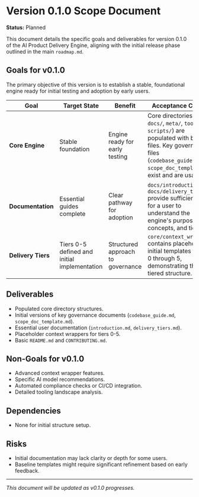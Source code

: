 # Version 0.1.0 Scope Document

**Status:** Planned

This document details the specific goals and deliverables for version 0.1.0 of the AI Product Delivery Engine, aligning with the initial release phase outlined in the main `roadmap.md`.

## Goals for v0.1.0

The primary objective of this version is to establish a stable, foundational engine ready for initial testing and adoption by early users.

| Goal              | Target State                                  | Benefit                               | Acceptance Criteria                                                                 |
|-------------------|-----------------------------------------------|---------------------------------------|-----------------------------------------------------------------------------------|
| **Core Engine**| Stable foundation                             | Engine ready for early testing     | Core directories (`core/`, `docs/`, `meta/`, `tools/`, `scripts/`) are populated with baseline files. Key governance files (`codebase_guide.md`, `scope_doc_template.md`) exist and are usable. |
| **Documentation** | Essential guides complete                     | Clear pathway for adoption            | `docs/introduction.md`, `docs/delivery_tiers.md` provide sufficient detail for a user to understand the engine's purpose, concepts, and tiers. |
| **Delivery Tiers**| Tiers 0-5 defined and initial implementation | Structured approach to governance     | `core/context_wrappers/` contains placeholder or initial templates for tiers 0 through 5, demonstrating the tiered structure. |

## Deliverables

-   Populated core directory structures.
-   Initial versions of key governance documents (`codebase_guide.md`, `scope_doc_template.md`).
-   Essential user documentation (`introduction.md`, `delivery_tiers.md`).
-   Placeholder context wrappers for tiers 0-5.
-   Basic `README.md` and `CONTRIBUTING.md`.

## Non-Goals for v0.1.0

-   Advanced context wrapper features.
-   Specific AI model recommendations.
-   Automated compliance checks or CI/CD integration.
-   Detailed tooling landscape analysis.

## Dependencies

-   None for initial structure setup.

## Risks

-   Initial documentation may lack clarity or depth for some users.
-   Baseline templates might require significant refinement based on early feedback.

---
*This document will be updated as v0.1.0 progresses.* 